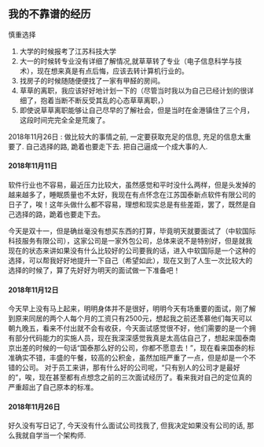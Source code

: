 ## 我的不靠谱的经历
慎重选择
1. 大学的时候报考了江苏科技大学
2. 大一的时候转专业没有详细了解情况,就草草转了专业（电子信息科学与技术），现在想来真是有点后悔，应该去转计算机行业的。
3. 找房子的时候随随便便找了一家有甲醛的房间。
4. 草草的离职，我应该好好地计划一下的（尽管当时我以为自己已经计划的很详细了，抱着当断不断反受其乱的心态草草离职，）
5. 即使说草草离职能够让自己尽早的了解社会，但是当时在金港镇住了三个月，这段时间完完全全是荒废了。

2018年11月26日 : 做比较大的事情之前, 一定要获取充足的信息, 充足的信息太重要了.
				自己选择的路, 跪着也要走下去. 把自己逼成一个成大事的人.



#### 2018年11月11日
软件行业也不容易，最近压力比较大，虽然感觉和平时没什么两样，但是头发掉的越来越多了，睡眠质量也不太好，我现在有点怀念在江苏国泰新点软件有限公司的日子了，唉！这年头做什么都不容易，理想和现实总是有些差距，罢了，既然是自己选择的路，跪着也要走下去。

今天是双十一，但是确丝毫没有想买东西的打算，毕竟明天就要面试了（中软国际科技服务有限公司），这家公司是一家外包公司，总体来说不是特别好，但是就我现在的状态来讲如果没有什么比较好的公司要我的话，进入中软国际是一个这种的选择，可以帮我好好地提升一下自己（希望如此），现在又到了人生一次比较大的选择的时候了，算了先好好为明天的面试做一下准备吧！

#### 2018年11月12日
今天早上没有马上起来，明明身体并不是很好，明明今天有场重要的面试，刚了解到原来同居的两个人每个月的工资只有2500元，想起我之前还羡慕他们每天可以朝九晚五，看来不付出就不会有收获，今天面试感觉很不好，他们需要的是一个拥有部分代码能力的实施人员，现在我深深感觉我真是太高估自己了，想起来国泰南京出差的时候的一句话“国泰那么好的公司，你都不愿意去！”，现在看来国泰的标准确实不错，丰盛的午餐，较高的公积金，虽然加班严重了一点，但是却是一个不错的公司。
对于员工来讲，那有什么好的公司呢，“只有别人的公司才是最好的”，唉，现在甚至都有点想念之前的三次面试经历了。看来我对自己的定位真的严重超出了自己原本的标准。

#### 2018年11月26日
好久没有写日记了, 今天没有什么面试公司找我了, 但我决定如果没有公司的话, 那么我就自学当一个架构师.





